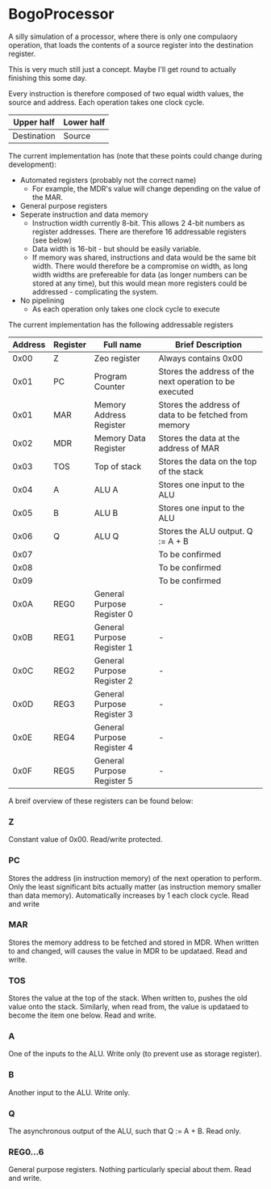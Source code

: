 BogoProcessor
=========

A silly simulation of a processor, where there is only one compulaory operation, that loads the contents of a source register into the destination register.

This is very much still just a concept. Maybe I'll get round to actually finishing this some day.

Every instruction is therefore composed of two equal width values, the source and address. Each operation takes one clock cycle.

| Upper half  | Lower half |
|-------------|------------|
| Destination |  Source    |

The current implementation has (note that these points could change during development):
* Automated registers (probably not the correct name)
  * For example, the MDR's value will change depending on the value of the MAR.
* General purpose registers
* Seperate instruction and data memory
  * Instruction width currently 8-bit. This allows 2 4-bit numbers as register addresses. There are therefore 16 addressable registers (see below)
  * Data width is 16-bit - but should be easily variable.
  * If memory was shared, instructions and data would be the same bit width. There would therefore be a compromise on width, as long width widths are prefereable for data (as longer numbers can be stored at any time), but this would mean more registers could be addressed - complicating the system.
* No pipelining
  * As each operation only takes one clock cycle to execute


The current implementation has the following addressable registers

| Address | Register | Full name                  | Brief Description                                       |
|---------|----------|----------------------------|---------------------------------------------------------|
| 0x00    | Z        | Zeo register               | Always contains 0x00                                    |
| 0x01    | PC       | Program Counter            | Stores the address of the next operation to be executed |
| 0x01    | MAR      | Memory Address Register    | Stores the address of data to be fetched from memory    |
| 0x02    | MDR      | Memory Data Register       | Stores the data at the address of MAR                   |
| 0x03    | TOS      | Top of stack               | Stores the data on the top of the stack                 |
| 0x04    | A        | ALU A                      | Stores one input to the ALU                             |
| 0x05    | B        | ALU B                      | Stores one input to the ALU                             |
| 0x06    | Q        | ALU Q                      | Stores the ALU output. Q := A + B                       |
| 0x07    |          |                            | To be confirmed                                         |
| 0x08    |          |                            | To be confirmed                                         |
| 0x09    |          |                            | To be confirmed                                         |
| 0x0A    | REG0     | General Purpose Register 0 | -                                                       |
| 0x0B    | REG1     | General Purpose Register 1 | -                                                       |
| 0x0C    | REG2     | General Purpose Register 2 | -                                                       |
| 0x0D    | REG3     | General Purpose Register 3 | -                                                       |
| 0x0E    | REG4     | General Purpose Register 4 | -                                                       |
| 0x0F    | REG5     | General Purpose Register 5 | -                                                       |

A breif overview of these registers can be found below:

### Z
Constant value of 0x00. Read/write protected.

### PC
Stores the address (in instruction memory) of the next operation to perform. Only the least significant bits actually matter (as instruction memory smaller than data memory). Automatically increases by 1 each clock cycle. Read and write

### MAR
Stores the memory address to be fetched and stored in MDR. When written to and changed, will causes the value in MDR to be updataed. Read and write.

### TOS
Stores the value at the top of the stack. When written to, pushes the old value onto the stack. Similarly, when read from, the value is updataed to become the item one below. Read and write.

### A
One of the inputs to the ALU. Write only (to prevent use as storage register).

### B
Another input to the ALU. Write only.

### Q
The asynchronous output of the ALU, such that Q := A + B. Read only.

### REG0...6
General purpose registers. Nothing particularly special about them. Read and write.
